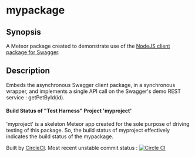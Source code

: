 # mypackage
## Synopsis
A Meteor package created to demonstrate use of the [NodeJS client package for Swagger](https://www.npmjs.com/package/swagger-client).

## Description
Embeds the asynchronous Swagger client package, in a synchronous wrapper, and implements a single API call on the Swagger's demo REST service : getPetById(id).

#### Build Status of "Test Harness" Project 'myproject'

'myproject' is a skeleton Meteor app created for the sole purpose of driving testing of this package.  So, the build status of myproject effectively indicates the build status of the mypackage.

Built by [CircleCI](https://circleci.com).  Most recent unstable commit status : [![Circle CI](https://circleci.com/gh/yourorg/myproject.svg?style=shield)](https://circleci.com/gh/yourorg/myproject)


